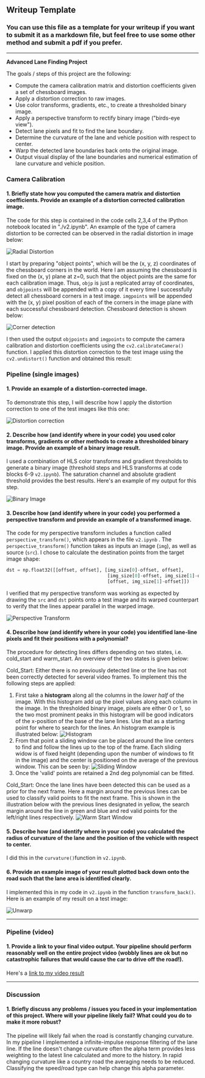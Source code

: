 ﻿## Writeup Template

### You can use this file as a template for your writeup if you want to submit it as a markdown file, but feel free to use some other method and submit a pdf if you prefer.

---

**Advanced Lane Finding Project**

The goals / steps of this project are the following:

* Compute the camera calibration matrix and distortion coefficients given a set of chessboard images.
* Apply a distortion correction to raw images.
* Use color transforms, gradients, etc., to create a thresholded binary image.
* Apply a perspective transform to rectify binary image ("birds-eye view").
* Detect lane pixels and fit to find the lane boundary.
* Determine the curvature of the lane and vehicle position with respect to center.
* Warp the detected lane boundaries back onto the original image.
* Output visual display of the lane boundaries and numerical estimation of lane curvature and vehicle position.

[//]: # (Image References)

[image1]: ./writeup_images/radial_distortion.png "Radial distorted"
[image2]: ./writeup_images/corner_detection.png "Corner detection"
[image3]: ./writeup_images/correction.png "Image before and after correction"
[image4]: ./writeup_images/binary_image.png "Binary Image"
[image5]: ./writeup_images/perspective_transform.png "Perspective Transform"
[image6]: ./writeup_images/histogram.png "Histogram"
[image7]: ./writeup_images/sliding_window.png "Sliding Window Search"
[image8]: ./writeup_images/warm_window.png "Warm Start SearchWindow "
[image9]: ./writeup_images/unwarp.png "Unwarp"
[video1]: ./project_video_out.mp4 "Video"


### Camera Calibration

#### 1. Briefly state how you computed the camera matrix and distortion coefficients. Provide an example of a distortion corrected calibration image.

The code for this step is contained in the code cells 2,3,4 of the IPython notebook located in "./v2.ipynb".  An example of the type of camera distortion to be corrected can be observed in the radial distortion in image below:

![Radial Distortion][image1]

I start by preparing "object points", which will be the (x, y, z) coordinates of the chessboard corners in the world. Here I am assuming the chessboard is fixed on the (x, y) plane at z=0, such that the object points are the same for each calibration image.  Thus, `objp` is just a replicated array of coordinates, and `objpoints` will be appended with a copy of it every time I successfully detect all chessboard corners in a test image.  `imgpoints` will be appended with the (x, y) pixel position of each of the corners in the image plane with each successful chessboard detection.  Chessboard detection is shown below:

![Corner detection][image2]

I then used the output `objpoints` and `imgpoints` to compute the camera calibration and distortion coefficients using the `cv2.calibrateCamera()` function.  I applied this distortion correction to the test image using the `cv2.undistort()` function and obtained this result: 



### Pipeline (single images)

#### 1. Provide an example of a distortion-corrected image.

To demonstrate this step, I will describe how I apply the distortion correction to one of the test images like this one:

![Distortion correction][image3]

#### 2. Describe how (and identify where in your code) you used color transforms, gradients or other methods to create a thresholded binary image.  Provide an example of a binary image result.

I used a combination of HLS color transforms and gradient thresholds to generate a binary image (threshold steps and HLS transforms at code blocks 6-9  `v2.ipynb`).  The saturation channel and absolute gradient threshold provides the best results. Here's an example of my output for this step.  

![Binary Image][image4]

#### 3. Describe how (and identify where in your code) you performed a perspective transform and provide an example of a transformed image.

The code for my perspective transform includes a function called `perspective_transform()`, which appears in the file `v2.ipynb` .  The `perspective_transform()` function takes as inputs an image (`img`), as well as source (`src`).  I chose to calculate the destination points from the target image shape:

```python
dst = np.float32([[offset, offset], [img_size[0]-offset, offset], 
                                     [img_size[0]-offset, img_size[1]-offset], 
                                     [offset, img_size[1]-offset]])
```
I verified that my perspective transform was working as expected by drawing the `src` and `dst` points onto a test image and its warped counterpart to verify that the lines appear parallel in the warped image.

![Perspective Transform][image5]

#### 4. Describe how (and identify where in your code) you identified lane-line pixels and fit their positions with a polynomial?

The procedure for detecting lines differs depending on two states, i.e. cold_start and warm_start. An overview of the two states is given below:

Cold_Start: Either there is no previously detected line or the line has not been correctly detected for several video frames. To implement this the following steps are applied:
 

 1. First take a **histogram** along all the columns in the _lower half_ of the image. With this histogram add up the pixel values along each column in the image. In the thresholded binary image, pixels are either 0 or 1, so the two most prominent peaks in this histogram will be good indicators of the x-position of the base of the lane lines. Use that as a starting point for where to search for the lines. An histogram example is illustrated below:
![Histogram][image6]
 2. From that point a sliding window can be placed around the line centers to find and follow the lines up to the top of the frame. Each sliding widow is of fixed height (depending upon the number of windows to fit in the image) and the center is positioned on the average of the previous window. This can be seen by:
  ![Sliding Window][image7]
  3. Once the 'valid' points are retained a 2nd deg polynomial can be fitted.

Cold_Start: Once the lane lines have been detected this can be used as a prior for the next frame. Here a margin around the previous lines can be used to classify valid points to fit the next frame. This is shown in the illustration below with the previous lines designated in yellow, the search margin around the line in green and blue and red valid points for the left/right lines respectively.
![Warm Start Window][image8]


#### 5. Describe how (and identify where in your code) you calculated the radius of curvature of the lane and the position of the vehicle with respect to center.

I did this in the `curvature()`function in `v2.ipynb`.

#### 6. Provide an example image of your result plotted back down onto the road such that the lane area is identified clearly.

I implemented this in my code in `v2.ipynb` in the function `transform_back()`.  Here is an example of my result on a test image:

![Unwarp][image9]

---

### Pipeline (video)

#### 1. Provide a link to your final video output.  Your pipeline should perform reasonably well on the entire project video (wobbly lines are ok but no catastrophic failures that would cause the car to drive off the road!).

Here's a [link to my video result](./project_video_out.mp4)

---

### Discussion

#### 1. Briefly discuss any problems / issues you faced in your implementation of this project.  Where will your pipeline likely fail?  What could you do to make it more robust?

The pipeline will likely fail when the road is constantly changing curvature. In my pipeline I implemented a  infinite-impulse response filtering of the lane line. If the line doesn't change curvature often the alpha term provides less weighting to the latest line calculated and more to the history. In rapid changing curvature like a country road the averaging needs to be reduced. Classifying the speed/road type can help change this alpha parameter. 
